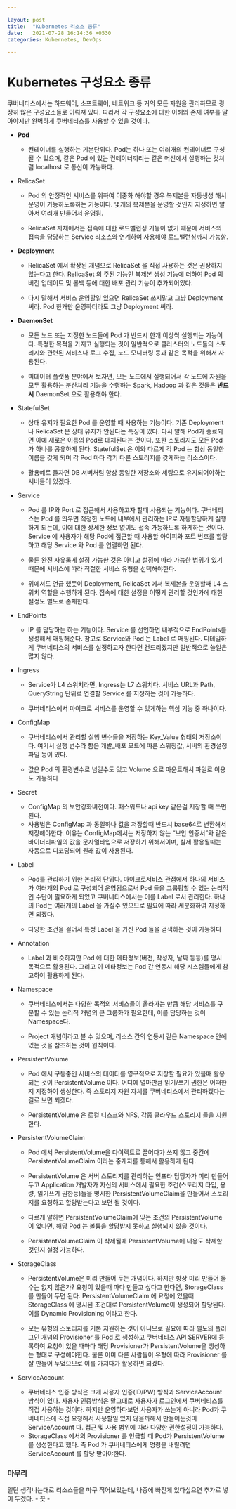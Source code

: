 ```yaml
---

layout: post
title:  "Kubernetes 리소스 종류"
date:   2021-07-28 16:14:36 +0530
categories: Kubernetes, DevOps

---
```


# Kubernetes 구성요소 종류

쿠버네티스에서는 하드웨어, 소프트웨어, 네트워크 등 거의 모든 자원을 관리하므로 굉장히 많은 구성요소들로 이뤄져 있다. 따라서 각 구성요소에 대한 이해와 존재 여부를 알아야지만 완벽하게 쿠버네티스를 사용할 수 있을 것이다.



* **Pod** 
	
	* 컨테이너를 실행하는 기본단위다. Pod는 하나 또는 여러개의 컨테이너로 구성될 수 있으며, 같은 Pod 에 있는 컨테이너끼리는 같은 머신에서 실행하는 것처럼 localhost 로 통신이 가능하다.
	
	  
	
* RelicaSet
	* Pod 의 안정적인 서비스를 위하여 이중화 해야할 경우 복제본을 자동생성 해서 운영이 가능하도록하는 기능이다. 몇개의 복제본을 운영할 것인지 지정하면 알아서 여러개 만들어서 운영됨.
	
	* RelicaSet 자체에서는 접속에 대한 로드밸런싱 기능이 없기 때문에 서비스의 접속을 담당하는 Service 리소스와 연계하여 사용해야 로드밸런싱까지 가능함.
	
	  
	
* **Deployment**
	
	* RelicaSet 에서 확장된 개념으로 RelicaSet 을 직접 사용하는 것은 권장하지 않는다고 한다. RelicaSet 의 주된 기능인 복제본 생성 기능에 더하여 Pod 의 버전 업데이트 및 롤백 등에 대한 배포 관리 기능이 추가되어있다. 
	
	* 다시 말해서 서비스 운영할일 있으면 RelicaSet  쓰지말고 그냥 Deployment 써라. Pod 한개만 운영하더라도 그냥 Deployment 써라.
	
	  
	
* **DaemonSet**
	
	* 모든 노드 또는 지정한 노드들에 Pod 가 반드시 한개 이상씩 실행되는 기능이다. 특정한 목적을 가지고 실행되는 것이 일반적으로 클러스터의 노드들의 스토리지와 관련된 서비스나 로그 수집, 노드 모니터링 등과 같은 목적을 위해서 사용된다.
	
	* 빅데이터 플랫폼 분야에서 보자면, 모든 노드에서 실행되어서 각 노드에 자원을 모두 활용하는 분산처리 기능을 수행하는 Spark, Hadoop 과 같은 것들은 **반드시** DaemonSet 으로 활용해야 한다.
	
	  
	
* StatefulSet
	* 상태 유지가 필요한 Pod 를 운영할 때 사용하는 기능이다. 기존 Deployment 나 RelicaSet 은 상태 유지가 안된다는 특징이 있다. 다시 말해 Pod가 종료되면 아예 새로운 이름의 Pod로 대체된다는 것이다. 또한 스토리지도 모든 Pod 가 하나를 공유하게 된다. StatefulSet 은 이와 다르게 각 Pod 는 항상 동일한 이름을 갖게 되며 각 Pod 마다 각기 다른 스토리지를 갖게하는 리소스이다.
	
	* 활용예로 들자면 DB 서버처럼 항상 동일한 저장소와 세팅으로 유지되어야하는 서버들이 있겠다.
	
	  
	
* Service
	* Pod 를 IP와 Port 로 접근해서 사용하고자 할때 사용되는 기능이다. 쿠버네티스는 Pod 를 띄우면 적정한 노드에  내부에서 관리하는 IP로 자동할당하게 실행하게 되는데, 이에 대한 상세한 정보 없이도 접속 가능하도록 하게하는 것이다. Service 에 사용자가 해당 Pod에 접근할 때 사용할 아이피와 포트 번호를 할당하고 해당 Service 와 Pod 를 연결하면 된다. 
	
	* 물론 완전 자유롭게 설정 가능한 것은 아니고 설정에 따라 가능한 범위가 있기 때문에 서비스에 따라 적절한 서비스 유형을 선택해야한다.

	* 위에서도 언급 했듯이 Deployment, RelicaSet 에서 복제본을 운영할때 L4 스위치 역할을 수행하게 된다. 접속에 대한 설정을 어떻게 관리할 것인가에 대한 설정도 별도로 존재한다.
	
	  
	
* EndPoints
	* IP 를 담당하는 하는 기능이다. Service 를 선언하면 내부적으로 EndPoints를 생성해서 매핑해준다. 참고로 Service와 Pod 는 Label 로 매핑된다. 디테일하게 쿠버네티스의 서비스를 설정하고자 한다면 건드리겠지만 일반적으로 쓸일은 많지 않다.

	  
	
* Ingress
	* Service가 L4 스위치라면, Ingress는 L7 스위치다. 서비스 URL과 Path, QueryString 단위로 연결할 Service 를 지정하는 것이 가능하다. 
	
	* 쿠버네티스에서 마이크로 서비스를 운영할 수 있게하는 핵심 기능 중 하나이다.
	
	  
	
* ConfigMap
	* 쿠버네티스에서 관리할 실행 변수들을 저장하는 Key_Value 형태의 저장소이다.  여기서 실행 변수라 함은 개발_배포 모드에 따른 스위칭값, 서버의 환경설정 파일 등이 있다.
	
	* 값은 Pod 의 환경변수로 넘길수도 있고 Volume 으로 마운트해서 파일로 이용도 가능하다
	
	  
	
* Secret
	* ConfigMap 의 보안강화버전이다. 패스워드나 api key 같은걸 저장할 때 쓰면 된다.
	* 사용법은 ConfigMap 과 동일하나 값을 저장할때 반드시 base64로 변환해서 저장해야한다. 이유는 ConfigMap에서는 저장하지 않는 “보안 인증서”와 같은 바이너리파일의 값을 문자열타입으로 저장하기 위해서이며, 실제 활용될때는 자동으로 디코딩되어 원래 값이 사용된다.

* Label
	* Pod를 관리하기 위한 논리적 단위다. 마이크로서비스 관점에서 하나의 서비스가 여러개의 Pod 로 구성되어 운영됨으로써 Pod 들을 그룹핑할 수 있는 논리적인 수단이 필요하게 되었고 쿠버네티스에서는 이를 Label 로서 관리한다. 하나의 Pod는 여러개의 Label 을 가질수 있으므로 필요에 따라 세분화하여 지정하면 되겠다.
	
	* 다양한 조건을 걸어서 특정 Label 을 가진 Pod 들을 검색하는 것이 가능하다
	
	  
	
* Annotation
	* Label 과 비슷하지만 Pod 에 대한 메타정보(버전, 작성자, 날짜 등등)를 명시 목적으로 활용된다. 그리고 이 메타정보는 Pod 간 연동시 해당 시스템들에게 참고하여 활용하게 된다.

	  
	
* Namespace
	* 쿠버네티스에서는 다양한 목적의 서비스들이 올라가는 만큼 해당 서비스를 구분할 수 있는 논리적 개념의 큰 그룹화가 필요한데, 이를 담당하는 것이 Namespace다.
	
	* Project 개념이라고 볼 수 있으며, 리소스 간의 연동시 같은 Namespace 안에 있는 것을 참조하는 것이 원칙이다.
	
	  
	
* PersistentVolume
	* Pod 에서 구동중인 서비스의 데이터를 영구적으로 저장할 필요가 있을때 활용되는 것이 PersistentVolume 이다. 어디에 얼마만큼 읽기/쓰기 권한은 어떠한지 지정하여 생성한다. 즉 스토리지 자원 자체를 쿠버네티스에서 관리하겠다는 걸로 보면 되겠다.
	
	* PersistentVolume 은 로컬 디스크와 NFS, 각종 클라우드 스토리지 들을 지원한다.
	
	  
	
* PersistentVolumeClaim
	* Pod 에서 PersistentVolume을 다이렉트로 끌어다가 쓰지 않고 중간에 PersistentVolumeClaim 이라는 중개자를 통해서 활용하게 된다.
	
	* PersistentVolume 은 서버 스토리지를 관리하는 인프라 담당자가 미리 만들어 두고 Application 개발자가 자신의 서비스에서 필요한 조건(스토리지 타입, 용량, 읽기쓰기 권한등)들을 명시한 PersistentVolumeClaim을 만들어서 스토리지를 요청하고 할당받는다고 보면 될 것이다. 
	
	* 다르게 말하면 PersistentVolumeClaim에 맞는 조건의 PersistentVolume 이 없다면, 해당 Pod 는 볼륨을 할당받지 못하고 실행되지 않을 것이다.
	
	* PersistentVolumeClaim 이 삭제될때 PersistentVolume에 내용도 삭제할 것인지 설정 가능하다.
	
	  
	
* StorageClass
	* PersistentVolume은 미리 만들어 두는 개념이다. 하지만 항상 미리 만들어 둘수는 없지 않은가? 요청이 있을때 마다 만들고 싶다고 한다면, StorageClass 를 만들어 두면 된다. PersistentVolumeClaim 에 요청에 있을때 StorageClass 에 명시된 조건대로 PersistentVolume이 생성되어 할당된다. 이를 Dynamic Provisioning 이라고 한다. 
	
	* 모든 유형의 스토리지를 기본 지원하는 것이 아니므로 필요에 따라 별도의 플러그인 개념의 Provisioner 를 Pod 로 생성하고 쿠버네티스 API SERVER에 등록하여 요청이 있을 때마다 해당 Provisioner가 PersistentVolume을 생성하는 형태로 구성해야한다. 물론 이미 다른 사람들이 유형에 따라 Provisioner 를 잘 만들어 두었으므로 이를 가져다가 활용하면 되겠다.
	
	  
	
* ServiceAccount
	* 쿠버네티스 인증 방식은 크게 사용자 인증(ID/PW) 방식과 ServiceAccount 방식이 있다. 사용자 인증방식은 말그대로 사용자가 로그인에서 쿠버네티스를 직접 사용하는 것이다. 하지만 운영하다보면 사용자가 쓰는게 아니라 Pod가 쿠버네티스에 직접 요청해서 사용할일 있지 않을까해서 만들어둔것이 ServiceAccount 다. 접근 및 사용 범위에 따라 다양한 권한설정이 가능하다.
	* StorageClass 에서의 Provisioner 를 언급할 때 Pod가 PersistentVolume를 생성한다고 했다. 즉 Pod 가 쿠버네티스에게 명령을 내릴려면 ServiceAccount 를 할당 받아야한다.





### 마무리
일단 생각나는대로 리소스들을 마구 적어보았는데, 나중에 빠진게 있다싶으면 추가로 넣어 두겠다. - 끗 -